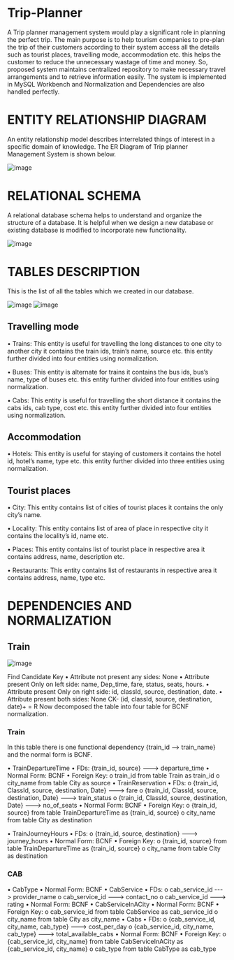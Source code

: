 # Trip-Planner

A Trip planner management system would play a significant role in 
planning the perfect trip. The main purpose is to help tourism 
companies to pre-plan the trip of their customers according to their 
system access all the details such as tourist places, travelling mode, 
accommodation etc. this helps the customer to reduce the unnecessary 
wastage of time and money. So, proposed system maintains centralized 
repository to make necessary travel arrangements and to retrieve 
information easily.
The system is implemented in MySQL Workbench and 
Normalization and Dependencies are also handled perfectly.

# ENTITY RELATIONSHIP DIAGRAM
An entity relationship model describes interrelated things of interest in 
a specific domain of knowledge. The ER Diagram of Trip planner 
Management System is shown below.

![image](https://user-images.githubusercontent.com/91787844/186564111-af99e359-6c4e-4e08-96c4-755f64f38a80.png)

# RELATIONAL SCHEMA
A relational database schema helps to understand and organize the 
structure of a database. It is helpful when we design a new database or 
existing database is modified to incorporate new functionality.

![image](https://user-images.githubusercontent.com/91787844/186564330-3e0f33f1-e79e-4240-bbe6-b3663a6ce332.png)


# TABLES DESCRIPTION
This is the list of all the tables which we created in our database.


![image](https://user-images.githubusercontent.com/91787844/236265793-299da857-56b7-4a84-979e-3ca147e1c75d.png)
![image](https://user-images.githubusercontent.com/91787844/236265823-022f06e4-cb6f-4550-b211-1d6599dac8a5.png)

 ## Travelling mode
• Trains: This entity is useful for travelling the long distances to 
one city to another city it contains the train ids, train’s name, 
source etc. this entity further divided into four entities using 
normalization.

• Buses: This entity is alternate for trains it contains the bus ids, 
bus’s name, type of buses etc. this entity further divided into four 
entities using normalization.

• Cabs: This entity is useful for travelling the short distance it 
contains the cabs ids, cab type, cost etc. this entity further divided 
into four entities using normalization.

## Accommodation
• Hotels: This entity is useful for staying of customers it contains 
the hotel id, hotel’s name, type etc. this entity further divided into 
three entities using normalization.

## Tourist places
• City: This entity contains list of cities of tourist places it contains 
the only city’s name.

• Locality: This entity contains list of area of place in respective 
city it contains the locality’s id, name etc.

• Places: This entity contains list of tourist place in respective area 
it contains address, name, description etc.

• Restaurants: This entity contains list of restaurants in respective 
area it contains address, name, type etc.

# DEPENDENCIES AND NORMALIZATION
## Train 

![image](https://user-images.githubusercontent.com/91787844/236267157-e4b1bbec-57da-4fbc-972b-0aea86af134c.png)

Find Candidate Key
•	Attribute not present any sides: None
•	Attribute present Only on left side: name, Dep_time, fare, status, seats, hours.
•	Attribute present Only on right side: id, classId, source, destination, date.
•	Attribute present both sides: None
CK- (id, classId, source, destination, date)+ = R
Now decomposed the table into four table for BCNF normalization.

### Train
In this table there is one functional dependency 
{train_id --> train_name} and the normal form is BCNF.

•	TrainDepartureTime
  •	FDs: {train_id, source} ---> departure_time 
  •	Normal Form: BCNF 
  •	Foreign Key:
    o	train_id from table Train as train_id
    o	city_name from table City as source
•	TrainReservation
  •	FDs:
    o	{train_id, ClassId, source, destination, Date} ---> fare 
    o	{train_id, ClassId, source, destination, Date} ---> train_status 
    o	{train_id, ClassId, source, destination, Date} ---> no_of_seats 
  •	Normal Form: BCNF
  •	Foreign Key:
    o	{train_id, source} from table TrainDepartureTime as {train_id, source}
    o	city_name from table City as destination 
    
•	TrainJourneyHours
  •	FDs:
    o	{train_id, source, destination} ---> journey_hours 
  •	Normal Form: BCNF
  •	Foreign Key:
    o	{train_id, source} from table TrainDepartureTime as {train_id, source}
    o	city_name from table City as destination

###	CAB
•	CabType
•	Normal Form: BCNF
•	CabService
•	FDs:
o	cab_service_id ---> provider_name
o	cab_service_id ---> contact_no
o	cab_service_id ---> rating
•	Normal Form: BCNF
•	CabServiceInACity
•	Normal Form: BCNF
•	Foreign Key:
o	cab_service_id from table CabService as cab_service_id
o	city_name from table City as city_name 
•	Cabs
•	FDs:
o	{cab_service_id, city_name, cab_type} ---> cost_per_day
o	{cab_service_id, city_name, cab_type} ---> total_available_cabs
•	Normal Form: BCNF
•	Foreign Key:
o	{cab_service_id, city_name} from table CabServiceInACity as {cab_service_id, city_name}
o	cab_type from table CabType as cab_type 

    
